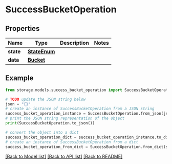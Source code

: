 # SuccessBucketOperation


## Properties

Name | Type | Description | Notes
------------ | ------------- | ------------- | -------------
**state** | [**StateEnum**](StateEnum.md) |  | 
**data** | [**Bucket**](Bucket.md) |  | 

## Example

```python
from storage.models.success_bucket_operation import SuccessBucketOperation

# TODO update the JSON string below
json = "{}"
# create an instance of SuccessBucketOperation from a JSON string
success_bucket_operation_instance = SuccessBucketOperation.from_json(json)
# print the JSON string representation of the object
print(SuccessBucketOperation.to_json())

# convert the object into a dict
success_bucket_operation_dict = success_bucket_operation_instance.to_dict()
# create an instance of SuccessBucketOperation from a dict
success_bucket_operation_from_dict = SuccessBucketOperation.from_dict(success_bucket_operation_dict)
```
[[Back to Model list]](../README.md#documentation-for-models) [[Back to API list]](../README.md#documentation-for-api-endpoints) [[Back to README]](../README.md)


